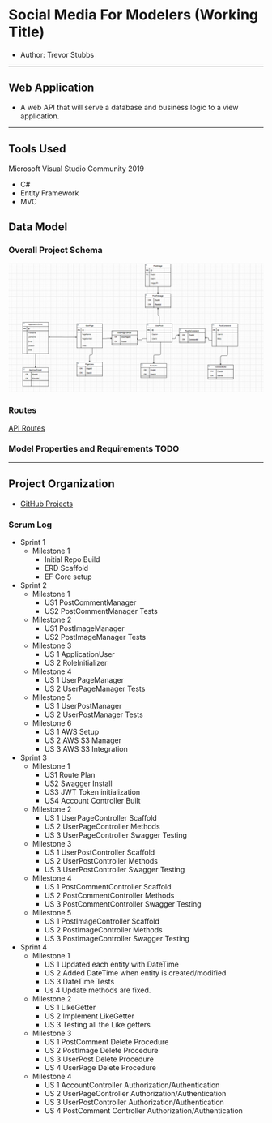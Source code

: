 # Social Media For Modelers (Working Title)
- Author: Trevor Stubbs

---
## Web Application
- A web API that will serve a database and business logic to a view application. 

---

## Tools Used
Microsoft Visual Studio Community 2019

- C#
- Entity Framework
- MVC

## Data Model 
### Overall Project Schema 
![ERD V2](assets/SMModelV2.png)

### Routes
[API Routes](Routes.md)
  
### Model Properties and Requirements TODO
---
## Project Organization
- [GitHub Projects](https://github.com/TrevorStubbs/SocialMediaForModelers/projects)

### Scrum Log
- Sprint 1
  - Milestone 1
    - Initial Repo Build
    - ERD Scaffold
    - EF Core setup
- Sprint 2
  - Milestone 1
    - US1 PostCommentManager
    - US2 PostCommentManager Tests
  - Milestone 2
    - US1 PostImageManager
    - US2 PostImageManager Tests
  - Milestone 3
    - US 1 ApplicationUser
    - US 2 RoleInitializer
  - Milestone 4
    - US 1 UserPageManager
    - US 2 UserPageManager Tests
  - Milestone 5
    - US 1 UserPostManager
    - US 2 UserPostManager Tests
  - Milestone 6
    - US 1 AWS Setup
    - US 2 AWS S3 Manager
    - US 3 AWS S3 Integration
- Sprint 3
  - Milestone 1
    - US1 Route Plan
    - US2 Swagger Install
    - US3 JWT Token initialization
    - US4 Account Controller Built
  - Milestone 2
    - US 1 UserPageController Scaffold
    - US 2 UserPageController Methods
    - US 3 UserPageController Swagger Testing
  - Milestone 3
    - US 1 UserPostController Scaffold
    - US 2 UserPostController Methods
    - US 3 UserPostController Swagger Testing
  - Milestone 4
    - US 1 PostCommentController Scaffold
    - US 2 PostCommentController Methods
    - US 3 PostCommentController Swagger Testing
  - Milestone 5
    - US 1 PostImageController Scaffold
    - US 2 PostImageController Methods
    - US 3 PostImageController Swagger Testing
- Sprint 4
  - Milestone 1
    - US 1 Updated each entity with DateTime
    - US 2 Added DateTime when entity is created/modified
    - US 3 DateTime Tests
    - Us 4 Update methods are fixed.
  - Milestone 2
    - US 1 LikeGetter
    - US 2 Implement LikeGetter
    - US 3 Testing all the Like getters
  - Milestone 3
    - US 1 PostComment Delete Procedure
    - US 2 PostImage Delete Procedure
    - US 3 UserPost Delete Procedure
    - US 4 UserPage Delete Procedure
  - Milestone 4
    - US 1 AccountController Authorization/Authentication
    - US 2 UserPageController Authorization/Authentication
    - US 3 UserPostController Authorization/Authentication
    - US 4 PostComment Controller Authorization/Authentication
